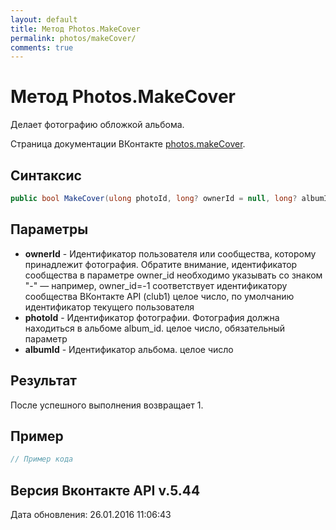 ```yaml
---
layout: default
title: Метод Photos.MakeCover
permalink: photos/makeCover/
comments: true
---
```

# Метод Photos.MakeCover
Делает фотографию обложкой альбома.

Страница документации ВКонтакте [photos.makeCover](https://vk.com/dev/photos.makeCover).
## Синтаксис
``` csharp
public bool MakeCover(ulong photoId, long? ownerId = null, long? albumId = null)
```

## Параметры
+ **ownerId** - Идентификатор пользователя или сообщества, которому принадлежит фотография. Обратите внимание, идентификатор сообщества в параметре owner_id необходимо указывать со знаком "-" — например, owner_id=-1 соответствует идентификатору сообщества ВКонтакте API (club1)  целое число, по умолчанию идентификатор текущего пользователя
+ **photoId** - Идентификатор фотографии. Фотография должна находиться в альбоме album_id. целое число, обязательный параметр
+ **albumId** - Идентификатор альбома. целое число

## Результат
После успешного выполнения возвращает 1.

## Пример
``` csharp
// Пример кода
```

## Версия Вконтакте API v.5.44
Дата обновления: 26.01.2016 11:06:43
